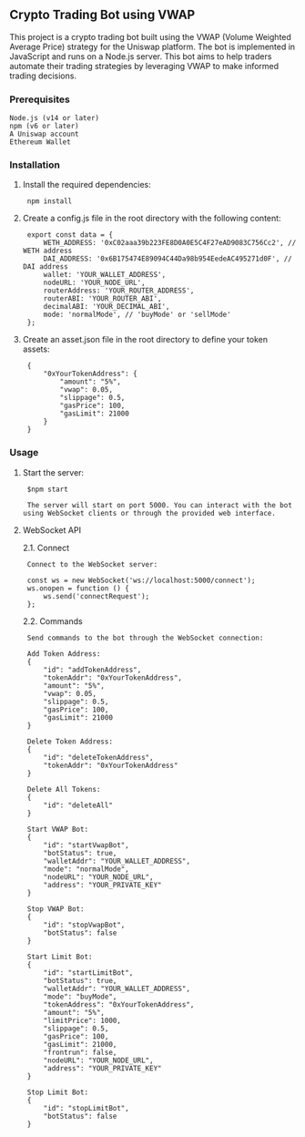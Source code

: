 ## Crypto Trading Bot using VWAP
This project is a crypto trading bot built using the VWAP (Volume Weighted Average Price) strategy for the Uniswap platform. The bot is implemented in JavaScript and runs on a Node.js server. This bot aims to help traders automate their trading strategies by leveraging VWAP to make informed trading decisions.

### Prerequisites

    Node.js (v14 or later)
    npm (v6 or later)
    A Uniswap account
    Ethereum Wallet

### Installation

1. Install the required dependencies:

        npm install

2. Create a config.js file in the root directory with the following content:

        export const data = {
            WETH_ADDRESS: '0xC02aaa39b223FE8D0A0E5C4F27eAD9083C756Cc2', // WETH address
            DAI_ADDRESS: '0x6B175474E89094C44Da98b954EedeAC495271d0F', // DAI address
            wallet: 'YOUR_WALLET_ADDRESS',
            nodeURL: 'YOUR_NODE_URL',
            routerAddress: 'YOUR_ROUTER_ADDRESS',
            routerABI: 'YOUR_ROUTER_ABI',
            decimalABI: 'YOUR_DECIMAL_ABI',
            mode: 'normalMode', // 'buyMode' or 'sellMode'
        };

3. Create an asset.json file in the root directory to define your token assets:

        {
            "0xYourTokenAddress": {
                "amount": "5%",
                "vwap": 0.05,
                "slippage": 0.5,
                "gasPrice": 100,
                "gasLimit": 21000
            }
        }

### Usage

1. Start the server:

        $npm start

        The server will start on port 5000. You can interact with the bot using WebSocket clients or through the provided web interface.

2. WebSocket API

    2.1. Connect

        Connect to the WebSocket server:

        const ws = new WebSocket('ws://localhost:5000/connect');
        ws.onopen = function () {
            ws.send('connectRequest');
        };

    2.2. Commands

        Send commands to the bot through the WebSocket connection:

        Add Token Address:
        {
            "id": "addTokenAddress",
            "tokenAddr": "0xYourTokenAddress",
            "amount": "5%",
            "vwap": 0.05,
            "slippage": 0.5,
            "gasPrice": 100,
            "gasLimit": 21000
        }

        Delete Token Address:
        {
            "id": "deleteTokenAddress",
            "tokenAddr": "0xYourTokenAddress"
        }

        Delete All Tokens:
        {
            "id": "deleteAll"
        }

        Start VWAP Bot:
        {
            "id": "startVwapBot",
            "botStatus": true,
            "walletAddr": "YOUR_WALLET_ADDRESS",
            "mode": "normalMode",
            "nodeURL": "YOUR_NODE_URL",
            "address": "YOUR_PRIVATE_KEY"
        }

        Stop VWAP Bot:
        {
            "id": "stopVwapBot",
            "botStatus": false
        }

        Start Limit Bot:
        {
            "id": "startLimitBot",
            "botStatus": true,
            "walletAddr": "YOUR_WALLET_ADDRESS",
            "mode": "buyMode",
            "tokenAddress": "0xYourTokenAddress",
            "amount": "5%",
            "limitPrice": 1000,
            "slippage": 0.5,
            "gasPrice": 100,
            "gasLimit": 21000,
            "frontrun": false,
            "nodeURL": "YOUR_NODE_URL",
            "address": "YOUR_PRIVATE_KEY"
        }

        Stop Limit Bot:
        {
            "id": "stopLimitBot",
            "botStatus": false
        }
